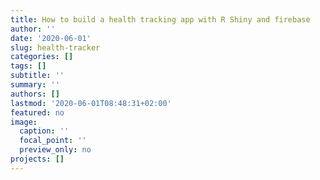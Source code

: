 ```yaml
---
title: How to build a health tracking app with R Shiny and firebase
author: ''
date: '2020-06-01'
slug: health-tracker
categories: []
tags: []
subtitle: ''
summary: ''
authors: []
lastmod: '2020-06-01T08:48:31+02:00'
featured: no
image:
  caption: ''
  focal_point: ''
  preview_only: no
projects: []
---
```

